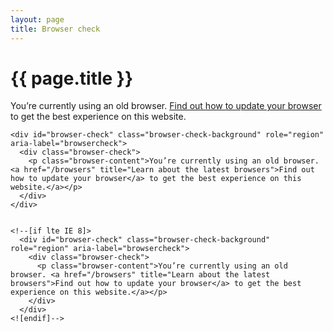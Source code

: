 ```yaml
---
layout: page
title: Browser check
---
```


# {{ page.title }}

<div id="browser-check" class="browser-check-background" role="region" aria-label="browsercheck">
  <div class="browser-check">
    <p class="browser-content">You’re currently using an old browser. <a href="/browsers" title="Learn about the latest browsers">Find out how to update your browser</a> to get the best experience on this website.</a></p>
  </div>
</div>


    <div id="browser-check" class="browser-check-background" role="region" aria-label="browsercheck">
      <div class="browser-check">
        <p class="browser-content">You’re currently using an old browser. <a href="/browsers" title="Learn about the latest browsers">Find out how to update your browser</a> to get the best experience on this website.</a></p>
      </div>
    </div>


    <!--[if lte IE 8]>
      <div id="browser-check" class="browser-check-background" role="region" aria-label="browsercheck">
        <div class="browser-check">
          <p class="browser-content">You’re currently using an old browser. <a href="/browsers" title="Learn about the latest browsers">Find out how to update your browser</a> to get the best experience on this website.</a></p>
        </div>
      </div>
    <![endif]-->
